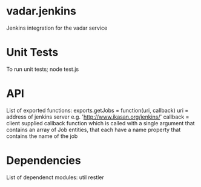 vadar.jenkins
=============

Jenkins integration for the vadar service

Unit Tests
==========
To run unit tests;
 node test.js

API
===
List of exported functions:
 exports.getJobs = function(uri, callback)
 	uri 	 = address of jenkins server e.g. 'http://www.ikasan.org/jenkins/'
 	callback = client supplied callback function which is called with a single argument
 	           that contains an array of Job entities, that each have a name property
 	           that contains the name of the job

Dependencies
============
List of dependenct modules:
	util
	restler 	           

